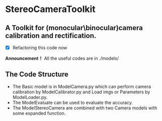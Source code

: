 # StereoCameraToolkit

 A Toolkit for (monocular\binocular)camera calibration and rectification. 
---

- [x] Refactoring this code now

 **Announcement！**
    All the useful codes are in ./models/

## The Code Structure  

- The Basic model is in ModelCamera.py which can perform camera calibration by ModelCalibrator.py and Load imgs or Parameters by ModelLoader.py.  
- The ModelEvaluate can be used to evaluate the accuracy.  
- The ModelStereoCamera are combined with two Camera models with some expanded function.  

